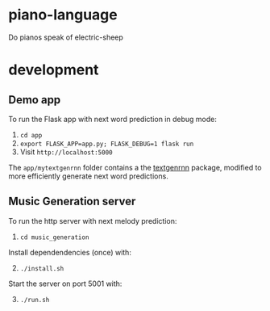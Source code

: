 # piano-language
Do pianos speak of electric-sheep

# development

## Demo app

To run the Flask app with next word prediction in debug mode:

1. `cd app`
2. `export FLASK_APP=app.py; FLASK_DEBUG=1 flask run`
3. Visit `http://localhost:5000`

The `app/mytextgenrnn` folder contains a the [textgenrnn](https://github.com/minimaxir/textgenrnn) package, modified to more efficiently generate next word predictions.

## Music Generation server

To run the http server with next melody prediction:

1. `cd music_generation`

Install dependendencies (once) with:

2. `./install.sh`

Start the server on port 5001 with:

3. `./run.sh`